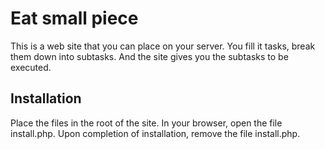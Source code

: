 # Eat small piece

This is a web site that you can place on your server. You fill it tasks, break them down into subtasks. And the site gives you the subtasks to be executed. 

## Installation

Place the files in the root of the site. In your browser, open the file install.php. Upon completion of installation, remove the file install.php.